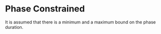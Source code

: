 # Phase Constrained

It is assumed that there is a minimum and a maximum bound on the phase duration.
